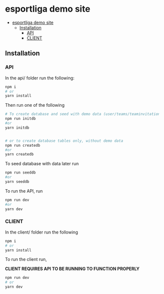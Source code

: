 # esportliga demo site

- [esportliga demo site](#esportliga-demo-site)
  - [Installation](#installation)
    - [API](#api)
    - [CLIENT](#client)

## Installation

### API

In the api/ folder run the following:

```bash
npm i
# or
yarn install
```

Then run one of the following

```bash
# To create database and seed with demo data (user/teams/teaminvitations)
npm run initdb
#or
yarn initdb
```

```bash

# or to create database tables only, without demo data
npm run createdb
#or
yarn createdb

```

To seed database with data later run

```bash
npm run seeddb
#or
yarn seeddb
```

To run the API, run

```bash
npm run dev
#or
yarn dev
```

### CLIENT

In the client/ folder run the following

```bash
npm i
# or
yarn install
```

To run the client run,

**CLIENT REQUIRES API TO BE RUNNING TO FUNCTION PROPERLY**

```bash
npm run dev
# or
yarn dev
```
